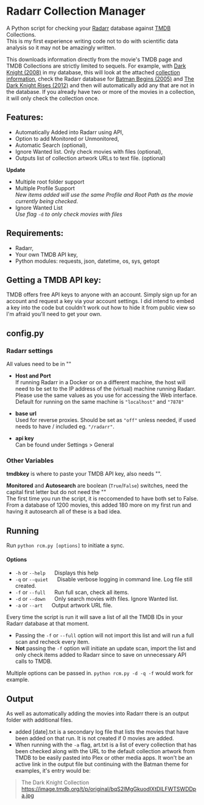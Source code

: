 # Radarr Collection Manager

A Python script for checking your [Radarr](https://radarr.video/) database against [TMDB](https://www.themoviedb.org/) Collections. <br>
This is my first experience writing code not to do with scientific data analysis so it may not be amazingly written.

This downloads information directly from the movie's TMDB page and TMDB Collections are strictly limited to sequels. For example, with [Dark Knight (2008)](https://www.themoviedb.org/movie/155-the-dark-knight) in my database, this will look at the attached [collection information](https://www.themoviedb.org/collection/263-the-dark-knight-collection?language=en-US), check the Radarr database for [Batman Begins (2005)](https://www.themoviedb.org/movie/272?language=en-US) and [The Dark Knight Rises (2012)](https://www.themoviedb.org/movie/49026?language=en-US) and then will automatically add any that are not in the database. If you already have two or more of the movies in a collection, it will only check the collection once. 

## Features: <br>
- Automatically Added into Radarr using API, <br>
- Option to add Monitored or Unmonitored, <br>
- Automatic Search (optional), <br>
- Ignore Wanted list. Only check movies with files (optional),<br>
- Outputs list of collection artwork URLs to text file. (optional)<br>

**Update** <br>
- Multiple root folder support <br>
- Multiple Profile Support <br>
	_New items added will use the same Profile and Root Path as the movie currently being checked_.<br>
- Ignore Wanted List<br>
	_Use flag_ `-d` _to only check movies with files_
  
## Requirements:
- Radarr, <br>
- Your own TMDB API key, <br>
- Python modules: requests, json, datetime, os, sys, getopt
  
## Getting a TMDB API key:
TMDB offers free API keys to anyone with an account. Simply sign up for an account and request a key via your account settings. I did intend to embed a key into the code but couldn't work out how to hide it from public view so I'm afraid you'll need to get your own.
  
## config.py
### Radarr settings

All values need to be in ""<br>

- **Host and Port** <br>
If running Radarr in a Docker or on a different machine, the host will need to be set to the IP address of the (virtual) machine running Radarr. Please use the same values as you use for accessing the Web interface. Default for running on the same machine is `"localhost"` and `"7878"` <br>

- **base url** <br>
Used for reverse proxies. Should be set as `"off"` unless needed, if used needs to have / included eg. `"/radarr"`. <br>

- **api key** <br>
Can be found under Settings > General <br>

### Other Variables 
**tmdbkey** is where to paste your TMDB API key, also needs "".

**Monitored** and **Autosearch** are boolean (`True`/`False`) switches, need the capital first letter but do not need the "" <br>
The first time you run the script, it is reccomended to have both set to False. From a database of 1200 movies, this added 180 more on my first run and having it autosearch all of these is a bad idea. 

## Running
Run `python rcm.py [options]` to initiate a sync.<br>

#### Options
- `-h` or `--help`	&nbsp;&nbsp;&nbsp;&nbsp;	Displays this help 
- `-q` or `--quiet`	&nbsp;&nbsp;&nbsp;&nbsp;	Disable verbose logging in command line. Log file still created.
- `-f` or `--full`	&nbsp;&nbsp;&nbsp;&nbsp;	Run full scan, check all items.
- `-d` or `--down`	&nbsp;&nbsp;&nbsp;&nbsp;	Only search movies with files. Ignore Wanted list.
- `-a` or `--art`	&nbsp;&nbsp;&nbsp;&nbsp;	Output artwork URL file.

Every time the script is run it will save a list of all the TMDB IDs in your Radarr database at that moment.
- Passing the `-f` or `--full` option will not import this list and will run a full scan and recheck every item.
- **Not** passing the `-f` option will initiate an update scan, import the list and only check items added to Radarr since to save on unnecessary API calls to TMDB.

Multiple options can be passed in. `python rcm.py -d -q -f` would work for example.

## Output
As well as automatically adding the movies into Radarr there is an output folder with additional files. <br>
- added [date].txt is a secondary log file that lists the movies that have been added on that run. It is not created if 0 movies are added. <br>
- When running with the `-a` flag, art.txt is a list of every collection that has been checked along with the URL to the default collection artwork from TMDB to be easily pasted into Plex or other media apps. It won't be an active link in the output file but continuing with the Batman theme for examples, it's entry would be:
> The Dark Knight Collection 	&nbsp;&nbsp;&nbsp;&nbsp; 	https://image.tmdb.org/t/p/original/bqS2lMgGkuodIXtDILFWTSWDDpa.jpg
